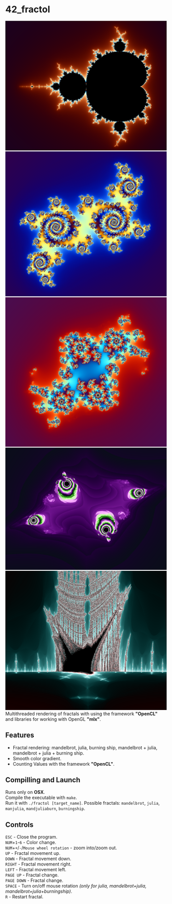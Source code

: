 # 42_fractol

![Image alt](https://github.com/GodFlight/42_fractol/raw/master/image/Mandelbrot.png)
![Image alt](https://github.com/GodFlight/42_fractol/raw/master/image/Julia.png)
![Image alt](https://github.com/GodFlight/42_fractol/raw/master/image/Mandelbrot%2BJulia.png)
![Image alt](https://github.com/GodFlight/42_fractol/raw/master/image/Mandl%2BJulia%2BBurningship.png)
![Image alt](https://github.com/GodFlight/42_fractol/raw/master/image/Burningship.png)
Multithreaded rendering of fractals with using the framework **"OpenCL"** and libraries for working with OpenGL **"mlx"**.

## Features
 * Fractal rendering: mandelbrot, julia, burning ship, mandelbrot + julia, mandelbrot + julia + burning ship.  
 * Smooth color gradient.  
 * Counting Values with the framework **"OpenCL"**.  

## Compilling and Launch
Runs only on **OSX**.  
Compile the executable with `make`.  
Run it with `./fractol [target_name]`. Possible fractals: `mandelbrot`, `julia`, `manjulia`, `mandjuliaburn`, `burningship`.  

## Controls
`ESC` - Close the program.  
`NUM`+`1`-`6` - Color change.  
`NUM`+`+`/`-`/`Mouse wheel rotation` - zoom into/zoom out.  
`UP` - Fractal movement up.  
`DOWN` - Fractal movement down.  
`RIGHT` - Fractal movement right.  
`LEFT` - Fractal movement left.  
`PAGE UP` - Fractal change.  
`PAGE DOWN` - Fractal change.  
`SPACE` - Turn on/off mouse rotation *(only for julia, mandelbrot+julia, mandelbrot+julia+burningship)*.  
`R` - Restart fractal.
